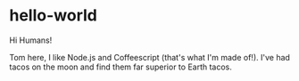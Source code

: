 hello-world
===========

Hi Humans!

Tom here, I like Node.js and Coffeescript (that's what I'm made of!).
I've had tacos on the moon and find them far superior to Earth tacos.
